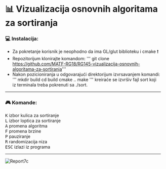 # :bar_chart: Vizualizacija osnovnih algoritama za sortiranja
### :computer: Instalacija:
* Za pokretanje korisnik je neophodno da ima GL/glut biblioteku i cmake :heavy_exclamation_mark:
* Repozitorijum klonirajte komandom: ''' git clone https://github.com/MATF-RG18/RG145-vizualizacija-osnovnih-algoritama-za-sortiranja'''
* Nakon pozicioniranja u odgovarajući direktorijum izvrsavanjem komandi:
'''
	mkdir build
        cd build
        cmake ..
        make
'''
kreiraće se izvršiv fajl sort koji iz terminala treba pokrenuti sa ./sort.
___

### :video_game: Komande:
<kbd>K</kbd> izbor kulica za sortiranje <br>
<kbd>L</kbd> izbor loptica za sortiranje <br>
<kbd>A</kbd> promena algoritma <br>
<kbd>F</kbd> promena brzine <br>
<kbd>P</kbd> pauziranje <br>
<kbd>R</kbd> randomizacija niza <br>
<kbd>ESC</kbd> izlazi iz programa <br>
___

![Report7c](https://user-images.githubusercontent.com/26300620/63619905-3693f580-c5f0-11e9-845e-ddf8a7f9265e.png)
